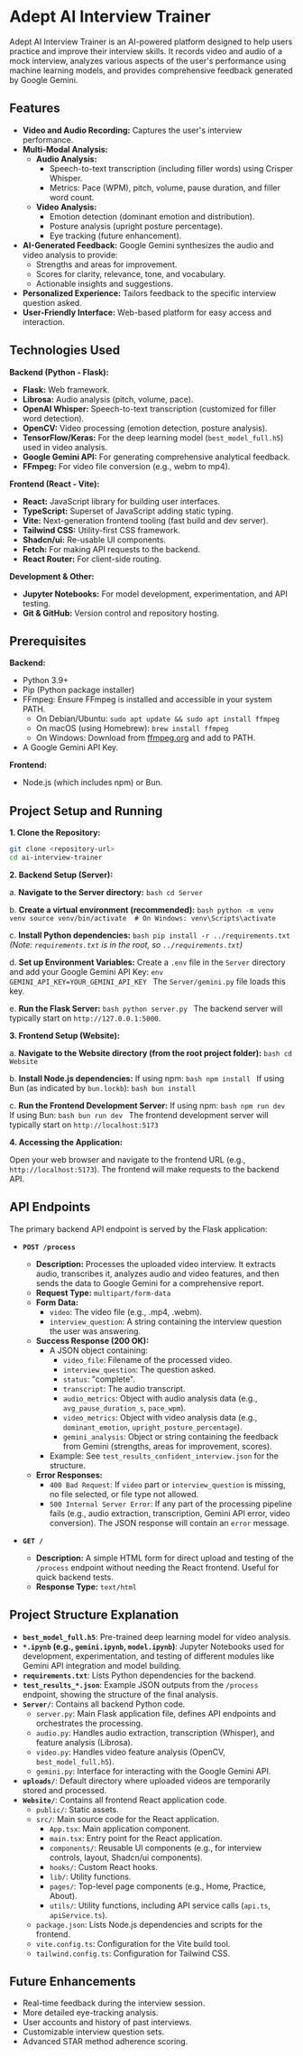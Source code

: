 # Adept AI Interview Trainer

Adept AI Interview Trainer is an AI-powered platform designed to help users practice and improve their interview skills. It records video and audio of a mock interview, analyzes various aspects of the user's performance using machine learning models, and provides comprehensive feedback generated by Google Gemini.

## Features

-   **Video and Audio Recording:** Captures the user's interview performance.
-   **Multi-Modal Analysis:**
    -   **Audio Analysis:**
        -   Speech-to-text transcription (including filler words) using Crisper Whisper.
        -   Metrics: Pace (WPM), pitch, volume, pause duration, and filler word count.
    -   **Video Analysis:**
        -   Emotion detection (dominant emotion and distribution).
        -   Posture analysis (upright posture percentage).
        -   Eye tracking (future enhancement).
-   **AI-Generated Feedback:** Google Gemini synthesizes the audio and video analysis to provide:
    -   Strengths and areas for improvement.
    -   Scores for clarity, relevance, tone, and vocabulary.
    -   Actionable insights and suggestions.
-   **Personalized Experience:** Tailors feedback to the specific interview question asked.
-   **User-Friendly Interface:** Web-based platform for easy access and interaction.

## Technologies Used

**Backend (Python - Flask):**

-   **Flask:** Web framework.
-   **Librosa:** Audio analysis (pitch, volume, pace).
-   **OpenAI Whisper:** Speech-to-text transcription (customized for filler word detection).
-   **OpenCV:** Video processing (emotion detection, posture analysis).
-   **TensorFlow/Keras:** For the deep learning model (`best_model_full.h5`) used in video analysis.
-   **Google Gemini API:** For generating comprehensive analytical feedback.
-   **FFmpeg:** For video file conversion (e.g., webm to mp4).

**Frontend (React - Vite):**

-   **React:** JavaScript library for building user interfaces.
-   **TypeScript:** Superset of JavaScript adding static typing.
-   **Vite:** Next-generation frontend tooling (fast build and dev server).
-   **Tailwind CSS:** Utility-first CSS framework.
-   **Shadcn/ui:** Re-usable UI components.
-   **Fetch:** For making API requests to the backend.
-   **React Router:** For client-side routing.

**Development & Other:**

-   **Jupyter Notebooks:** For model development, experimentation, and API testing.
-   **Git & GitHub:** Version control and repository hosting.

## Prerequisites

**Backend:**

-   Python 3.9+
-   Pip (Python package installer)
-   FFmpeg: Ensure FFmpeg is installed and accessible in your system PATH.
    -   On Debian/Ubuntu: `sudo apt update && sudo apt install ffmpeg`
    -   On macOS (using Homebrew): `brew install ffmpeg`
    -   On Windows: Download from [ffmpeg.org](https://ffmpeg.org/download.html) and add to PATH.
-   A Google Gemini API Key.

**Frontend:**

-   Node.js (which includes npm) or Bun.

## Project Setup and Running

**1. Clone the Repository:**

```bash
git clone <repository-url>
cd ai-interview-trainer
```

**2. Backend Setup (Server):**

   a.  **Navigate to the Server directory:**
       ```bash
       cd Server
       ```

   b.  **Create a virtual environment (recommended):**
       ```bash
       python -m venv venv
       source venv/bin/activate  # On Windows: venv\Scripts\activate
       ```

   c.  **Install Python dependencies:**
       ```bash
       pip install -r ../requirements.txt
       ```
       *(Note: `requirements.txt` is in the root, so `../requirements.txt`)*

   d.  **Set up Environment Variables:**
       Create a `.env` file in the `Server` directory and add your Google Gemini API Key:
       ```env
       GEMINI_API_KEY=YOUR_GEMINI_API_KEY
       ```
       The `Server/gemini.py` file loads this key.

   e.  **Run the Flask Server:**
       ```bash
       python server.py
       ```
       The backend server will typically start on `http://127.0.0.1:5000`.

**3. Frontend Setup (Website):**

   a.  **Navigate to the Website directory (from the root project folder):**
       ```bash
       cd Website
       ```

   b.  **Install Node.js dependencies:**
       If using npm:
       ```bash
       npm install
       ```
       If using Bun (as indicated by `bun.lockb`):
       ```bash
       bun install
       ```

   c.  **Run the Frontend Development Server:**
       If using npm:
       ```bash
       npm run dev
       ```
       If using Bun:
       ```bash
       bun run dev
       ```
       The frontend development server will typically start on `http://localhost:5173`

**4. Accessing the Application:**

   Open your web browser and navigate to the frontend URL (e.g., `http://localhost:5173`). The frontend will make requests to the backend API.

## API Endpoints

The primary backend API endpoint is served by the Flask application:

-   **`POST /process`**
    -   **Description:** Processes the uploaded video interview. It extracts audio, transcribes it, analyzes audio and video features, and then sends the data to Google Gemini for a comprehensive report.
    -   **Request Type:** `multipart/form-data`
    -   **Form Data:**
        -   `video`: The video file (e.g., .mp4, .webm).
        -   `interview_question`: A string containing the interview question the user was answering.
    -   **Success Response (200 OK):**
        -   A JSON object containing:
            -   `video_file`: Filename of the processed video.
            -   `interview_question`: The question asked.
            -   `status`: "complete".
            -   `transcript`: The audio transcript.
            -   `audio_metrics`: Object with audio analysis data (e.g., `avg_pause_duration_s`, `pace_wpm`).
            -   `video_metrics`: Object with video analysis data (e.g., `dominant_emotion`, `upright_posture_percentage`).
            -   `gemini_analysis`: Object or string containing the feedback from Gemini (strengths, areas for improvement, scores).
        -   Example: See `test_results_confident_interview.json` for the structure.
    -   **Error Responses:**
        -   `400 Bad Request`: If `video` part or `interview_question` is missing, no file selected, or file type not allowed.
        -   `500 Internal Server Error`: If any part of the processing pipeline fails (e.g., audio extraction, transcription, Gemini API error, video conversion). The JSON response will contain an `error` message.

-   **`GET /`**
    -   **Description:** A simple HTML form for direct upload and testing of the `/process` endpoint without needing the React frontend. Useful for quick backend tests.
    -   **Response Type:** `text/html`

## Project Structure Explanation

-   **`best_model_full.h5`**: Pre-trained deep learning model for video analysis.
-   **`*.ipynb` (e.g., `gemini.ipynb`, `model.ipynb`)**: Jupyter Notebooks used for development, experimentation, and testing of different modules like Gemini API integration and model building.
-   **`requirements.txt`**: Lists Python dependencies for the backend.
-   **`test_results_*.json`**: Example JSON outputs from the `/process` endpoint, showing the structure of the final analysis.
-   **`Server/`**: Contains all backend Python code.
    -   `server.py`: Main Flask application file, defines API endpoints and orchestrates the processing.
    -   `audio.py`: Handles audio extraction, transcription (Whisper), and feature analysis (Librosa).
    -   `video.py`: Handles video feature analysis (OpenCV, `best_model_full.h5`).
    -   `gemini.py`: Interface for interacting with the Google Gemini API.
-   **`uploads/`**: Default directory where uploaded videos are temporarily stored and processed.
-   **`Website/`**: Contains all frontend React application code.
    -   `public/`: Static assets.
    -   `src/`: Main source code for the React application.
        -   `App.tsx`: Main application component.
        -   `main.tsx`: Entry point for the React application.
        -   `components/`: Reusable UI components (e.g., for interview controls, layout, Shadcn/ui components).
        -   `hooks/`: Custom React hooks.
        -   `lib/`: Utility functions.
        -   `pages/`: Top-level page components (e.g., Home, Practice, About).
        -   `utils/`: Utility functions, including API service calls (`api.ts`, `apiService.ts`).
    -   `package.json`: Lists Node.js dependencies and scripts for the frontend.
    -   `vite.config.ts`: Configuration for the Vite build tool.
    -   `tailwind.config.ts`: Configuration for Tailwind CSS.

## Future Enhancements

-   Real-time feedback during the interview session.
-   More detailed eye-tracking analysis.
-   User accounts and history of past interviews.
-   Customizable interview question sets.
-   Advanced STAR method adherence scoring.